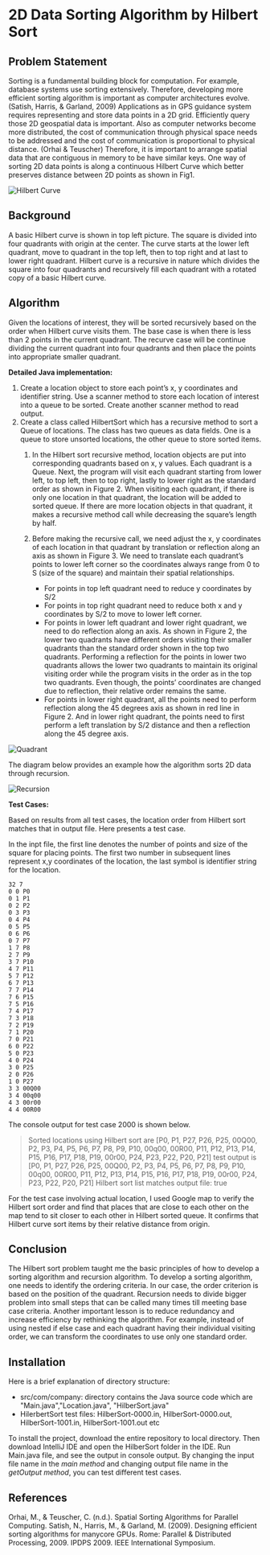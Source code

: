 # 2D Data Sorting Algorithm by Hilbert Sort

## Problem Statement
Sorting is a fundamental building block for computation. For example, database systems use sorting extensively. Therefore, developing more efficient sorting algorithm is important as computer architectures evolve. (Satish, Harris, & Garland, 2009) 
Applications as in GPS guidance system requires representing and store data points in a 2D grid. Efficiently query those 2D geospatial data is important. Also as computer networks become more distributed, the cost of communication through physical space needs to be addressed and the cost of communication is proportional to physical distance. (Orhai & Teuscher) Therefore, it is important to arrange spatial data that are contiguous in memory to be have similar keys.
One way of sorting 2D data points is along a continuous Hilbert Curve which better preserves distance between 2D points as shown in Fig1. 

![Hilbert Curve](https://user-images.githubusercontent.com/26426412/31290809-a801efbe-aa82-11e7-9502-3c3ffcdee62d.JPG)

## Background
A basic Hilbert curve is shown in top left picture. The square is divided into four quadrants with origin at the center.  The curve starts at the lower left quadrant, move to quadrant in the top left, then to top right and at last to lower right quadrant. Hilbert curve is a recursive in nature which divides the square into four quadrants and recursively fill each quadrant with a rotated copy of a basic Hilbert curve. 

## Algorithm
Given the locations of interest, they will be sorted recursively based on the order when Hilbert curve visits them. The base case is when there is less than 2 points in the current quadrant. The recurve case will be continue dividing the current quadrant into four quadrants and then place the points into appropriate smaller quadrant.

**Detailed Java implementation:**
1. Create a location object to store each point’s x, y coordinates and identifier string. Use a scanner method to store each location of interest into a queue to be sorted. Create another scanner method to read output. 
1. Create a class called HilbertSort which has a recursive method to sort a Queue of locations. The class has two queues as data fields. One is a queue to store unsorted locations, the other queue to store sorted items.
   1. In the Hilbert sort recursive method, location objects are put into corresponding quadrants based on x, y values. Each quadrant is       a Queue. Next, the program will visit each quadrant starting from lower left, to top left, then to top right, lastly to lower           right as the standard order as shown in Figure 2. When visiting each quadrant, if there is only one location in that quadrant, the       location will be added to sorted queue. If there are more location objects in that quadrant, it makes a recursive method call           while decreasing the square’s length by half. 
   1. Before making the recursive call, we need adjust the x, y coordinates of each location in that quadrant by translation or
      reflection along an axis as shown in Figure 3. We need to translate each quadrant’s points to lower left corner so the coordinates       always range from 0 to S (size of the square) and maintain their spatial relationships. 
      
      * For points in top left quadrant need to reduce y coordinates by S/2 
      * For points in top right quadrant need to reduce both x and y coordinates by S/2 to move to lower left corner.
      * For points in lower left quadrant and lower right quadrant, we need to do reflection along an axis. As shown in Figure 2, the           lower two quadrants have different orders visiting their smaller quadrants than the standard order shown in the top two                 quadrants. Performing a reflection for the points in lower two quadrants allows the lower two quadrants to maintain its original         visiting order while the program visits in the order as in the top two quadrants. Even though, the points’ coordinates are               changed due to reflection, their relative order remains the same. 
      * For points in lower right quadrant, all the points need to perform reflection along the 45 degrees axis as shown in red line in         Figure 2. And in lower right quadrant, the points need to first perform a left translation by S/2 distance and then a reflection         along the 45 degree axis.

![Quadrant](https://user-images.githubusercontent.com/26426412/31291387-8e7e04a4-aa84-11e7-9b1e-a26f0a3e2969.JPG)

The diagram below provides an example how the algorithm sorts 2D data through recursion.
 
![Recursion](https://user-images.githubusercontent.com/26426412/31291373-86d8bff0-aa84-11e7-94a9-0b1f4d358633.JPG)

**Test Cases:**

Based on results from all test cases, the location order from Hilbert sort matches that in output file. Here presents a test case.

In the inpt file, the first line denotes the number of points and size of the square for placing points. The first two number in subsequent lines represent x,y coordinates of the location, the last symbol is identifier string for the location. 

```
32 7
0 0 P0
0 1 P1
0 2 P2
0 3 P3
0 4 P4
0 5 P5
0 6 P6
0 7 P7
1 7 P8
2 7 P9
3 7 P10
4 7 P11
5 7 P12
6 7 P13
7 7 P14
7 6 P15
7 5 P16
7 4 P17
7 3 P18
7 2 P19
7 1 P20
7 0 P21
6 0 P22
5 0 P23
4 0 P24
3 0 P25
2 0 P26
1 0 P27
3 3 00Q00
3 4 00q00
4 3 00r00
4 4 00R00
```

The console output for test case 2000 is shown below. 
> Sorted locations using Hilbert sort are [P0, P1, P27, P26, P25, 00Q00, P2, P3, P4, P5, P6, P7, P8, P9, P10, 00q00, 00R00, P11, P12, P13, P14, P15, P16, P17, P18, P19, 00r00, P24, P23, P22, P20, P21]
test output is [P0, P1, P27, P26, P25, 00Q00, P2, P3, P4, P5, P6, P7, P8, P9, P10, 00q00, 00R00, P11, P12, P13, P14, P15, P16, P17, P18, P19, 00r00, P24, P23, P22, P20, P21]
Hilbert sort list matches output file: true

For the test case involving actual location, I used Google map to verify the Hilbert sort order and find that places that are close to each other on the map tend to sit closer to each other in Hilbert sorted queue. It confirms that Hilbert curve sort items by their relative distance from origin.

## Conclusion
The Hilbert sort problem taught me the basic principles of how to develop a sorting algorithm and recursion algorithm. To develop a sorting algorithm, one needs to identify the ordering criteria. In our case, the order criterion is based on the position of the quadrant. Recursion needs to divide bigger problem into small steps that can be called many times till meeting base case criteria. Another important lesson is to reduce redundancy and increase efficiency by rethinking the algorithm. For example, instead of using nested if else case and each quadrant having their individual visiting order, we can transform the coordinates to use only one standard order. 

## Installation
Here is a brief explanation of directory structure:
* src/com/company: directory contains the Java source code which are "Main.java","Location.java", "HilberSort.java"
* HilerbertSort test files: HilberSort-0000.in, HilberSort-0000.out, HilberSort-1001.in, HilberSort-1001.out etc

To install the project, download the entire repository to local directory. Then download IntelliJ IDE and open the HilberSort folder in the IDE. Run Main.java file, and see the output in console output. By changing the input file name in the *main method* and changing output file name in the *getOutput method*, you can test different test cases. 

## References
Orhai, M., & Teuscher, C. (n.d.). Spatial Sorting Algorithms for Parallel Computing. 
Satish, N., Harris, M., & Garland, M. (2009). Designing efficient sorting algorithms for manycore GPUs. Rome: Parallel & Distributed Processing, 2009. IPDPS 2009. IEEE International Symposium.



